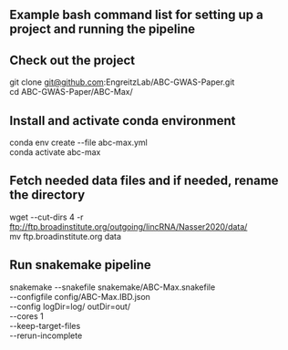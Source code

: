 ## Example bash command list for setting up a project and running the pipeline

## Check out the project
git clone git@github.com:EngreitzLab/ABC-GWAS-Paper.git \
cd ABC-GWAS-Paper/ABC-Max/

## Install and activate conda environment
conda env create --file abc-max.yml \
conda activate abc-max

## Fetch needed data files and if needed, rename the directory
wget --cut-dirs 4 -r ftp://ftp.broadinstitute.org/outgoing/lincRNA/Nasser2020/data/ \
mv ftp.broadinstitute.org data

## Run snakemake pipeline
snakemake --snakefile snakemake/ABC-Max.snakefile \
  --configfile config/ABC-Max.IBD.json \
  --config logDir=log/ outDir=out/ \
  --cores 1 \
  --keep-target-files \
  --rerun-incomplete


